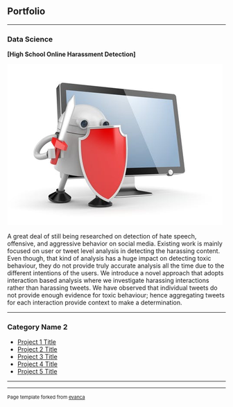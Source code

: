 ## Portfolio

---

### Data Science 

<b>[High School Online Harassment Detection]</b> <!-- (/sample_page) -->
<div>
  <div><img src="images/harassment.jpg?raw=true"/ float:left;>
  <p>A great deal of still being researched on detection of hate speech, offensive, and aggressive behavior on social media. Existing work is mainly focused on user or tweet level analysis in detecting the harassing content. Even though, that kind of analysis has a huge impact on detecting toxic behaviour, they do not provide truly accurate analysis all the time due to the different intentions of the users. We introduce a novel approach that adopts interaction based analysis where we investigate harassing interactions rather than harassing tweets. We have observed that individual tweets do not provide enough evidence for toxic behaviour; hence aggregating tweets for each interaction provide context to make a determination.</p>
    </div>
</div>



---

### Category Name 2

- [Project 1 Title](http://example.com/)
- [Project 2 Title](http://example.com/)
- [Project 3 Title](http://example.com/)
- [Project 4 Title](http://example.com/)
- [Project 5 Title](http://example.com/)

---




---
<p style="font-size:11px">Page template forked from <a href="https://github.com/evanca/quick-portfolio">evanca</a></p>
<!-- Remove above link if you don't want to attibute -->
